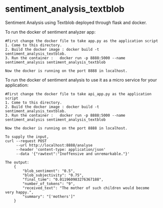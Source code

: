 # sentiment_analysis_textblob
Sentiment Analysis using Textblob deployed through flask and docker.

To run the docker of sentiment analyzer app:
	
	#First change the docker file to take app.py as the application script
	1. Come to this directory.
	2. Build the docker image : docker build -t sentiment_analysis_textblob.
	3. Run the container :   docker run -p 8888:5000 --name sentiment_analysis sentiment_analysis_textblob

	Now the docker is running on the port 8888 in localhost.


To run the docker of sentiment analysis to use it as a micro service for your application:

	#First change the docker file to take api_app.py as the application script
	1. Come to this directory.
	2. Build the docker image : docker build -t sentiment_analysis_textblob.
	3. Run the container :   docker run -p 8888:5000 --name sentiment_analysis sentiment_analysis_textblob

	Now the docker is running on the port 8888 in localhost.

	To supply the input, 
	curl --request POST   
		 --url http://localhost:8888/analyse   
		 --header 'content-type: application/json'   
		 --data '{"rawtext":"Inoffensive and unremarkable."}'

    The output:
    	{
  			"blob_sentiment": "0.5",
			"blob_subjectivity": "0.75",
			"final_time": "0.011960983276367188",
			"number_of_tokens": "9",
			"received_text": "The mother of such children would become very happy.",
			"summary": "['mothers']"
		}




